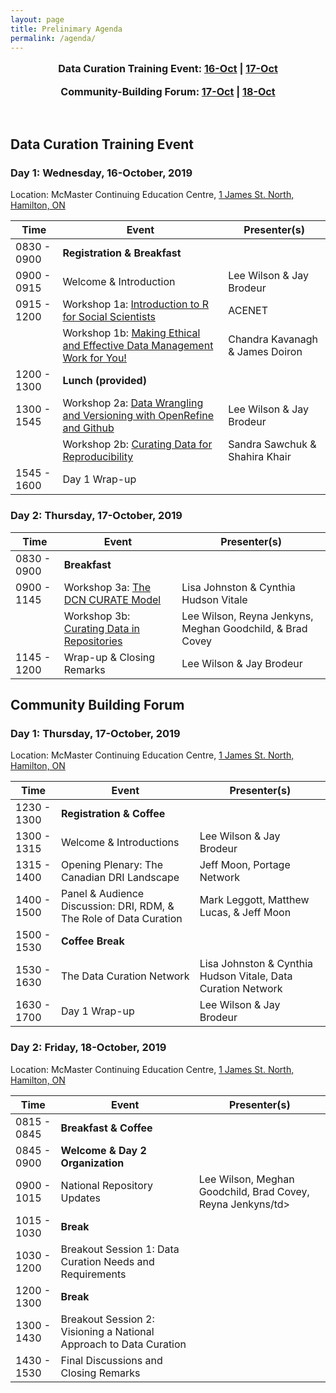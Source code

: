 ```yaml
---
layout: page
title: Prelinimary Agenda
permalink: /agenda/
---
```

<!--
<p style="text-align:center; font-size:1.15em;"><a href="#day-1">Day 1: Data Curation Training Event</a> |
<a href="#day-2">Day 2: Data Curation Training Event</a></p>
<p style="text-align:center; font-size:1.15em;"><a href="#day-2a">Day 1: Community-Building Forum</a> |
<a href="#day-3">Day 2: Community-Building Forum</a></p>
<br />
-->

<p style="text-align:center; font-size:1.15em; font-weight: bold">Data Curation Training Event: <a href="#day-1">16-Oct</a> |
<a href="#day-2">17-Oct</a></p>
<p style="text-align:center; font-size:1.15em; font-weight: bold">Community-Building Forum: <a href="#day-2a">17-Oct</a> |
<a href="#day-3">18-Oct</a></p>
<br />

## Data Curation Training Event

<h3 id="day-1">Day 1: Wednesday, 16-October, 2019</h3>

<p class="post-meta">Location: McMaster Continuing Education Centre, <a href="https://goo.gl/maps/5kK3S6DEB4SJ8SYV8">1 James St. North, Hamilton, ON</a></p>

<table class="one">
  <thead>
    <tr>
	<th class="time">Time</th>
	<th class="session">Event</th>
	<th class="name">Presenter(s)</th>
    </tr>
  </thead>	
<tbody>
    <tr>
	<td>0830 - 0900</td>
	<td><strong>Registration & Breakfast</strong></td>
	    <td></td>
    </tr>
    <tr>
        <td>0900 - 0915</td>
        <td>Welcome & Introduction</td>
	<td>Lee Wilson & Jay Brodeur</td>
    </tr>
    <tr>
    	<td>0915 - 1200</td>
    	<td>Workshop 1a: <a href="../program#workshop-1a-introduction-to-r-for-social-scientists">Introduction to R for Social Scientists</a></td>
    	<td>ACENET</td>
    </tr>
    <tr>
    	<td></td>
    	<td>Workshop 1b: <a href="../program#workshop-1b-making-ethical-and-effective-data-management-work-for-you">Making Ethical and Effective Data Management Work for You!</a></td>
    	<td>Chandra Kavanagh & James Doiron</td>
    </tr>
    <tr>
	 <td>1200 - 1300</td>
	 <td><strong>Lunch (provided)</strong></td>
	 <td></td>
    </tr>
    <tr>	
	<td>1300 - 1545</td>
    	<td>Workshop 2a: <a href="../program#workshop-2a-data-wrangling-and-versioning-with-openrefine-and-github">Data Wrangling and Versioning with OpenRefine and Github</a></td>
    	<td>Lee Wilson & Jay Brodeur</td>
    </tr>
    <tr>	
	<td></td>
    	<td>Workshop 2b: <a href="../program#workshop-2b-curating-data-for-reproducibility">Curating Data for Reproducibility</a></td>
    	<td>Sandra Sawchuk & Shahira Khair</td>
    </tr>
    <tr>
        <td>1545 - 1600</td>
        <td>Day 1 Wrap-up</td>
	<td></td>
    </tr>	
</tbody>
</table>
    
    
<h3 id="day-2">Day 2: Thursday, 17-October, 2019</h3>


<table class="one">
  <thead>
    <tr>
	<th class="time">Time</th>
	<th class="session">Event</th>
	<th class="name">Presenter(s)</th>
    </tr>
  </thead>	
<tbody>
    <tr>
	<td>0830 - 0900</td>
	<td><strong>Breakfast</strong></td>
	<td></td>
    </tr>
    <tr>
    	<td>0900 - 1145</td>
	<td>Workshop 3a: <a href="../program#workshop-3a-the-dcn-curate-model">The DCN CURATE Model</a></td>
    	<td>Lisa Johnston & Cynthia Hudson Vitale</td>
    </tr>
    <tr>
    	<td></td>
    	<td>Workshop 3b: <a href="../program#workshop-3b-curating-data-in-repositories">Curating Data in Repositories</a></td>
    	<td>Lee Wilson, Reyna Jenkyns, Meghan Goodchild, & Brad Covey</td>
    </tr>
    <tr>
	 <td>1145 - 1200</td>
	 <td>Wrap-up & Closing Remarks</td>
    	 <td>Lee Wilson & Jay Brodeur</td>
    </tr>
</tbody>
</table>


## <a name="community-building-forum"></a> Community Building Forum

<h3 id="day-2a">Day 1: Thursday, 17-October, 2019</h3>
<p class="post-meta">Location: McMaster Continuing Education Centre, <a href="https://goo.gl/maps/5kK3S6DEB4SJ8SYV8">1 James St. North, Hamilton, ON</a></p>

<table class="one">
  <thead>
    <tr>
	<th class="time">Time</th>
	<th class="session">Event</th>
	<th class="name">Presenter(s)</th>
    </tr>
  </thead>	
<tbody>
    <tr>
	<td>1230 - 1300</td>
	<td><strong>Registration & Coffee</strong></td>
	    <td></td>
    </tr>
    <tr>
        <td>1300 - 1315</td>
        <td>Welcome & Introductions</td>
	<td>Lee Wilson & Jay Brodeur</td>
    </tr>
    <tr>
    	<td>1315 - 1400</td>
    	<td>Opening Plenary: The Canadian DRI Landscape</td>
    	<td>Jeff Moon, Portage Network</td>
    </tr>
    <tr>
    	<td>1400 - 1500</td>
    	<td>Panel & Audience Discussion: DRI, RDM, & The Role of Data Curation</td>
    	<td>Mark Leggott, Matthew Lucas, & Jeff Moon</td>
    </tr>
    <tr>
	 <td>1500 - 1530</td>
	 <td><strong>Coffee Break</strong></td>
	 <td></td>
    </tr>
    <tr>	
	<td>1530 - 1630</td>
    	<td>The Data Curation Network</td>
    	<td>Lisa Johnston & Cynthia Hudson Vitale, Data Curation Network</td>
    </tr>
    <tr>	
	<td>1630 - 1700</td>
    	<td>Day 1 Wrap-up</td>
    	<td>Lee Wilson & Jay Brodeur</td>
    </tr>
</tbody>
</table>


<h3 id="day-3">Day 2: Friday, 18-October, 2019</h3>
<p class="post-meta">Location: McMaster Continuing Education Centre, <a href="https://goo.gl/maps/5kK3S6DEB4SJ8SYV8">1 James St. North, Hamilton, ON</a></p>

<table class="one">
  <thead>
    <tr>
	<th class="time">Time</th>
	<th class="session">Event</th>
	<th class="name">Presenter(s)</th>
    </tr>
  </thead>	
<tbody>
    <tr>
	<td>0815 - 0845</td>
	<td><strong>Breakfast & Coffee</strong></td>
	<td></td>
    </tr>
    <tr>
	<td>0845 - 0900</td>
	<td><strong>Welcome & Day 2 Organization</strong></td>
	<td></td>
    </tr>
    <tr>
        <td>0900 - 1015</td>
        <td>National Repository Updates</td>
	<td>Lee Wilson, Meghan Goodchild, Brad Covey, Reyna Jenkyns/td>
    </tr>
    <tr>
	 <td>1015 - 1030</td>
	 <td><strong>Break</strong></td>
	 <td></td>
    </tr>
    <tr>
    	<td>1030 - 1200</td>
    	<td>Breakout Session 1: Data Curation Needs and Requirements</td>
    	<td></td>
    </tr>	
    <tr>	
	<td>1200 - 1300</td>
	<td><strong>Break</strong></td>
	    <td></td>
    </tr>
    <tr>	
	<td>1300 - 1430</td>
    	<td>Breakout Session 2: Visioning a National Approach to Data Curation</td>
    	<td></td>
    </tr>
    <tr>	
	<td>1430 - 1530</td>
    	<td>Final Discussions and Closing Remarks</td>
    	<td></td>
    </tr>
</tbody>
</table>

